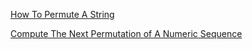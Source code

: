 [How To Permute A String](https://www.youtube.com/watch?v=GCm7m5671Ps&t=1449s)


[Compute The Next Permutation of A Numeric Sequence ](https://www.youtube.com/watch?v=quAS1iydq7U)